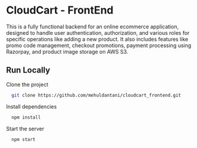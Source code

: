 
# CloudCart - FrontEnd

This is a fully functional backend for an online ecommerce application, designed to handle user authentication, authorization, and various roles for specific operations like adding a new product. It also includes features like promo code management, checkout promotions, payment processing using Razorpay, and product image storage on AWS S3.

## Run Locally

Clone the project

```bash
  git clone https://github.com/mehuldantani/cloudcart_frontend.git
```
Install dependencies

```bash
  npm install
```

Start the server

```bash
  npm start
```

